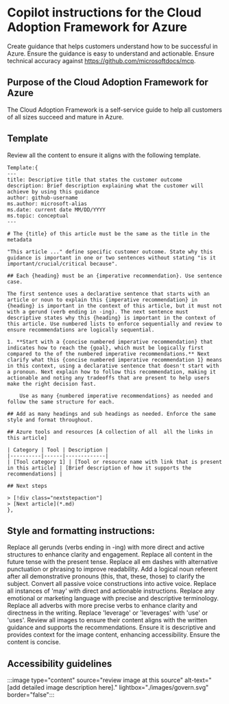 # Copilot instructions for the Cloud Adoption Framework for Azure
Create guidance that helps customers understand how to be successful in Azure.
Ensure the guidance is easy to understand and actionable.
Ensure technical accuracy against https://github.com/microsoftdocs/mcp. 

## Purpose of the Cloud Adoption Framework for Azure
The Cloud Adoption Framework is a self-service guide to help all customers of all sizes succeed and mature in Azure.

## Template
Review all the content to ensure it aligns with the following template. 

    Template:{
    ---
    title: Descriptive title that states the customer outcome
    description: Brief description explaining what the customer will achieve by using this guidance
    author: github-username
    ms.author: microsoft-alias
    ms.date: current date MM/DD/YYYY
    ms.topic: conceptual
    ---

    # The {title} of this article must be the same as the title in the metadata

    "This article ..." define specific customer outcome. State why this guidance is important in one or two sentences without stating "is it important/crucial/critical because".

    ## Each {heading} must be an {imperative recommendation}. Use sentence case.

    The first sentence uses a declarative sentence that starts with an article or noun to explain this {imperative recommendation} in {heading} is important in the context of this article, but it must not with a gerund (verb ending in -ing). The next sentence must descriptive states why this {heading} is important in the context of this article. Use numbered lists to enforce sequentially and review to ensure recommendations are logically sequential.

    1. **Start with a {concise numbered imperative recommendation} that indicates how to reach the {goal}, which must be logically first compared to the of the numbered imperative recommendations.** Next clarify what this {concise numbered imperative recommendation 1} means in this context, using a declarative sentence that doesn't start with a pronoun. Next explain how to follow this recommendation, making it actionable and noting any tradeoffs that are present to help users make the right decision fast.

        Use as many {numbered imperative recommendations} as needed and follow the same structure for each.

    ## Add as many headings and sub headings as needed. Enforce the same style and format throughout.

    ## Azure tools and resources [A collection of all  all the links in this article]

    | Category | Tool | Description |
    |----------|------|-------------|
    | [Tool category 1] | [Tool or resource name with link that is present in this article] | [Brief description of how it supports the recommendations] |

    ## Next steps
    
    > [!div class="nextstepaction"]
    > [Next article](*.md)
    },

## Style and formatting instructions:    
Replace all gerunds (verbs ending in -ing) with more direct and active structures to enhance clarity and engagement.
Replace all content in the future tense with the present tense.
Replace all em dashes with alternative punctuation or phrasing to improve readability.
Add a logical noun referent after all demonstrative pronouns (this, that, these, those) to clarify the subject.
Convert all passive voice constructions into active voice.
Replace all instances of 'may' with direct and actionable instructions.
Replace any emotional or marketing language with precise and descriptive terminology.
Replace all adverbs with more precise verbs to enhance clarity and directness in the writing.
Replace 'leverage' or 'leverages' with 'use' or 'uses'.
Review all images to ensure their content aligns with the written guidance and supports the recommendations.
Ensure it is descriptive and provides context for the image content, enhancing accessibility.
Ensure the content is concise.

## Accessibility guidelines

:::image type="content" source="review image at this source" alt-text="[add detailed image description here]." lightbox="./images/govern.svg" border="false":::